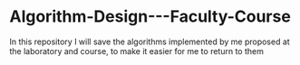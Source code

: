 # Algorithm-Design---Faculty-Course
In this repository I will save the algorithms implemented by me proposed at the laboratory and course, to make it easier for me to return to them
